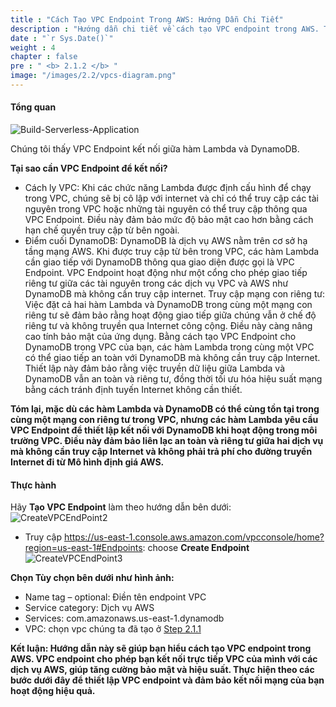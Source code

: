 ```yaml
---
title : "Cách Tạo VPC Endpoint Trong AWS: Hướng Dẫn Chi Tiết"
description : "Hướng dẫn chi tiết về cách tạo VPC endpoint trong AWS. Tìm hiểu quy trình và lợi ích của việc thiết lập VPC endpoint để kết nối mạng bảo mật và hiệu quả hơn."
date : "`r Sys.Date()`"
weight : 4
chapter : false
pre : " <b> 2.1.2 </b> "
image: "/images/2.2/vpcs-diagram.png"
---
```


#### Tổng quan

![Build-Serverless-Application](/images/1/LambdaArchitechture.svg?featherlight=false&width=100pc)

Chúng tôi thấy VPC Endpoint kết nối giữa hàm Lambda và DynamoDB.

**Tại sao cần VPC Endpoint để kết nối?**
+ Cách ly VPC: Khi các chức năng Lambda được định cấu hình để chạy trong VPC, chúng sẽ bị cô lập với internet và chỉ có thể truy cập các tài nguyên trong VPC hoặc những tài nguyên có thể truy cập thông qua VPC Endpoint. Điều này đảm bảo mức độ bảo mật cao hơn bằng cách hạn chế quyền truy cập từ bên ngoài.
+ Điểm cuối DynamoDB: DynamoDB là dịch vụ AWS nằm trên cơ sở hạ tầng mạng AWS. Khi được truy cập từ bên trong VPC, các hàm Lambda cần giao tiếp với DynamoDB thông qua giao diện được gọi là VPC Endpoint. VPC Endpoint hoạt động như một cổng cho phép giao tiếp riêng tư giữa các tài nguyên trong các dịch vụ VPC và AWS như DynamoDB mà không cần truy cập internet.
Truy cập mạng con riêng tư: Việc đặt cả hai hàm Lambda và DynamoDB trong cùng một mạng con riêng tư sẽ đảm bảo rằng hoạt động giao tiếp giữa chúng vẫn ở chế độ riêng tư và không truyền qua Internet công cộng. Điều này càng nâng cao tính bảo mật của ứng dụng.
Bằng cách tạo VPC Endpoint cho DynamoDB trong VPC của bạn, các hàm Lambda trong cùng một VPC có thể giao tiếp an toàn với DynamoDB mà không cần truy cập Internet. Thiết lập này đảm bảo rằng việc truyền dữ liệu giữa Lambda và DynamoDB vẫn an toàn và riêng tư, đồng thời tối ưu hóa hiệu suất mạng bằng cách tránh định tuyến Internet không cần thiết.

**Tóm lại, mặc dù các hàm Lambda và DynamoDB có thể cùng tồn tại trong cùng một mạng con riêng tư trong VPC, nhưng các hàm Lambda yêu cầu VPC Endpoint để thiết lập kết nối với DynamoDB khi hoạt động trong môi trường VPC. Điều này đảm bảo liên lạc an toàn và riêng tư giữa hai dịch vụ mà không cần truy cập Internet và không phải trả phí cho đường truyền Internet đi từ Mô hình định giá AWS.**

#### Thực hành

Hãy **Tạo VPC Endpoint** làm theo hướng dẫn bên dưới:
![CreateVPCEndPoint2](/images/2/CreateVPCEndPoint2.jpeg?featherlight=false&width=100pc)
+ Truy cập https://us-east-1.console.aws.amazon.com/vpcconsole/home?region=us-east-1#Endpoints: choose **Create Endpoint**
![CreateVPCEndPoint3](/images/2/CreateVPCEndPoint3.jpeg?featherlight=false&width=100pc)

**Chọn Tùy chọn bên dưới như hình ảnh:**

+ Name tag – optional: Điền tên endpoint VPC
+ Service category: Dịch vụ AWS
+ Services: com.amazonaws.us-east-1.dynamodb
+ VPC: chọn vpc chúng ta đã tạo ở [Step 2.1.1](../2.1.1.-create-vpc-subnet-route-table/)
  
**Kết luận: Hướng dẫn này sẽ giúp bạn hiểu cách tạo VPC endpoint trong AWS. VPC endpoint cho phép bạn kết nối trực tiếp VPC của mình với các dịch vụ AWS, giúp tăng cường bảo mật và hiệu suất. Thực hiện theo các bước dưới đây để thiết lập VPC endpoint và đảm bảo kết nối mạng của bạn hoạt động hiệu quả.**